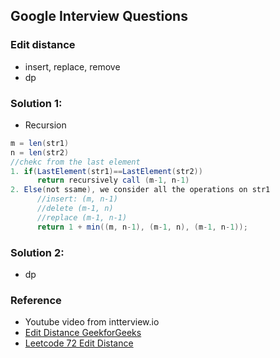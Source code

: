 ## Google Interview Questions

### Edit distance
- insert, replace, remove
- dp

### Solution 1:
- Recursion
```java
m = len(str1)
n = len(str2)
//chekc from the last element
1. if(LastElement(str1)==LastElement(str2)) 
      return recursively call (m-1, n-1)
2. Else(not ssame), we consider all the operations on str1
      //insert: (m, n-1)
      //delete (m-1, n)
      //replace (m-1, n-1)
      return 1 + min((m, n-1), (m-1, n), (m-1, n-1));
```

### Solution 2:
- dp

### Reference
- Youtube video from intterview.io
- [Edit Distance GeekforGeeks](https://www.geeksforgeeks.org/edit-distance-dp-5/)
- [Leetcode 72 Edit Distance](https://leetcode.com/problems/edit-distance/)
